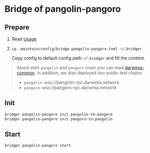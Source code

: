 Bridge of pangolin-pangoro
===

## Prepare

1. Read [Usage](../../../docs/Usage.md)
2. `cp .maintain/config/bridge-pangolin-pangoro.toml ~/.bridger`

   Copy config to default config path `~/.bridger` and fill the content.

> About start `pangolin` and `pangoro` chain you can read [darwinia-common](https://github.com/darwinia-network/darwinia-common/#development).
> In addition, we also deployed two public test chains
> - `pangolin`: wss://pangolin-rpc.darwinia.network
> - `pangoro`: wss://pangoro-rpc.darwinia.network

## Init

```bash
bridger pangolin-pangoro init pangolin-to-pangoro
bridger pangolin-pangoro init pangoro-to-pangolin
```

## Start


```bash
bridger pangolin-pangoro start
```
